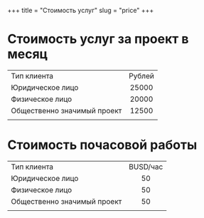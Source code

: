 +++
title = "Стоимость услуг"
slug = "price"
+++

# Стоимость услуг за проект в месяц

|||
| :---        |    :----:   |
| Тип клиента | Рублей |
| Юридическое лицо | 25000 |
| Физическое лицо | 20000 |
| Общественно значимый проект | 12500 |
|||
# Стоимость почасовой работы

|||
| :---        |  :----: |
| Тип клиента | BUSD/час |
| Юридическое лицо | 50 |
| Физическое лицо | 50 |
| Общественно значимый проект | 50 |
|||